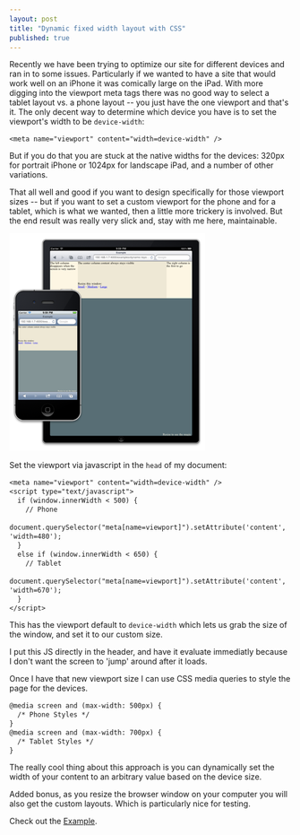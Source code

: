 ```yaml
---
layout: post
title: "Dynamic fixed width layout with CSS"
published: true
---
```


Recently we have been trying to optimize our site for different devices and ran in to some issues. Particularly if we wanted to have a site that would work well on an iPhone it was comically large on the iPad. With more digging into the viewport meta tags there was no good way to select a tablet layout vs. a phone layout -- you just have the one viewport and that's it. The only decent way to determine which device you have is to set the viewport's width to be `device-width`:

    <meta name="viewport" content="width=device-width" />

But if you do that you are stuck at the native widths for the devices: 320px for portrait iPhone or 1024px for landscape iPad, and a number of  other variations.


That all well and good if you want to design specifically for those viewport sizes -- but if you want to set a custom viewport for the phone and for a tablet, which is what we wanted, then a little more trickery is involved. But the end result was really very slick and, stay with me here, maintainable.

![iPhone and iPad](/images/dynamic-layout-sm.png)

Set the viewport via javascript in the `head` of my document:


    <meta name="viewport" content="width=device-width" />
    <script type="text/javascript">
      if (window.innerWidth < 500) {
        // Phone
        document.querySelector("meta[name=viewport]").setAttribute('content', 'width=480');
      }
      else if (window.innerWidth < 650) {
        // Tablet
        document.querySelector("meta[name=viewport]").setAttribute('content', 'width=670');
      }
    </script>


This has the viewport default to `device-width` which lets us grab the size of the window, and set it to our custom size.

I put this JS directly in the header, and have it evaluate immediatly because I don't want the screen to 'jump' around after it loads.

Once I have that new viewport size I can use CSS media queries to style the page for the  devices.

    @media screen and (max-width: 500px) {
      /* Phone Styles */
    }
    @media screen and (max-width: 700px) {
      /* Tablet Styles */
    }

The really cool thing about this approach is you can dynamically set the width of your content to an arbitrary value based on the device size.

Added bonus, as you resize the browser window on your computer you will also get the custom layouts. Which is particularly nice for testing.

Check out the <a href="#" onclick="window.open('/examples/dynamic-layout.html','linkname','height=480, width=502,scrollbars=no')">Example</a>.
